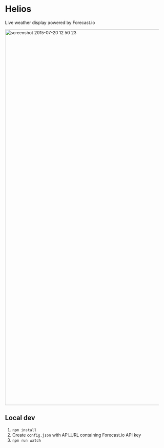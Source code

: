 # Helios
Live weather display powered by Forecast.io

<img width="1229" alt="screenshot 2015-07-20 12 50 23" src="https://cloud.githubusercontent.com/assets/1940294/8833427/8b30e39a-307c-11e5-8319-8c5b6f1f35e3.png">

## Local dev
1. `npm install`
2. Create `config.json` with API_URL containing Forecast.io API key
3. `npm run watch`
